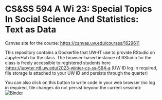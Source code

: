 # CS&amp;SS 594 A Wi 23: Special Topics In Social Science And Statistics: Text as Data

Canvas site for the course: https://canvas.uw.edu/courses/1629611

This repository contains a Dockerfile that UW-IT use to provide RStudio on JupyterHub for the class. The browser-based instance of RStudio for the class is freely accessible to registered students here :https://jupyter.rttl.uw.edu/2023-winter-cs-ss-594-a (UW ID log in required, file storage is attached to your UW ID and persists through the quarter)

You can also click on this button to write code in your web browser (no log in required, file changes do not persist beyond the current session): [![Binder](http://mybinder.org/badge_logo.svg)](http://mybinder.org/v2/gh/benmarwick/CSSS-594-WI23-text-as-data/master?urlpath=rstudio)

